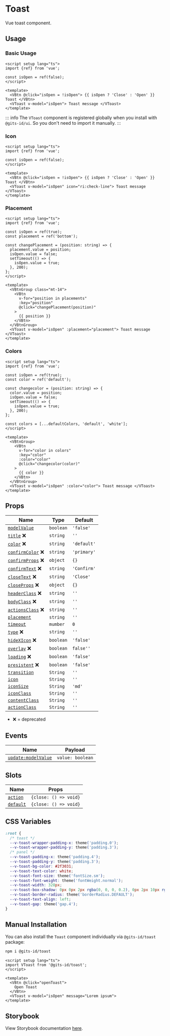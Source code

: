 # Toast

Vue toast component.

## Usage

### Basic Usage

```vue
<script setup lang="ts">
import {ref} from 'vue';

const isOpen = ref(false);
</script>

<template>
  <VBtn @click="isOpen = !isOpen"> {{ isOpen ? 'Close' : 'Open' }} Toast </VBtn>
  <VToast v-model="isOpen"> Toast message </VToast>
</template>
```

::: info
The `VToast` component is registered globally when you install with `@gits-id/ui`. So you don't need to import it manually.
:::

### Icon

```vue
<script setup lang="ts">
import {ref} from 'vue';

const isOpen = ref(false);
</script>

<template>
  <VBtn @click="isOpen = !isOpen"> {{ isOpen ? 'Close' : 'Open' }} Toast </VBtn>
  <VToast v-model="isOpen" icon="ri:check-line"> Toast message </VToast>
</template>
```

<LivePreview src="components-toast--default" />

### Placement

```vue
<script setup lang="ts">
import {ref} from 'vue';

const isOpen = ref(true);
const placement = ref('bottom');

const changePlacement = (position: string) => {
  placement.value = position;
  isOpen.value = false;
  setTimeout(() => {
    isOpen.value = true;
  }, 200);
};
</script>

<template>
  <VBtnGroup class="mt-14">
    <VBtn
      v-for="position in placements"
      :key="position"
      @click="changePlacement(position)"
    >
      {{ position }}
    </VBtn>
  </VBtnGroup>
  <VToast v-model="isOpen" :placement="placement"> Toast message </VToast>
</template>
```

<LivePreview src="components-toast--title" />

### Colors

```vue
<script setup lang="ts">
import {ref} from 'vue';

const isOpen = ref(true);
const color = ref('default');

const changecolor = (position: string) => {
  color.value = position;
  isOpen.value = false;
  setTimeout(() => {
    isOpen.value = true;
  }, 200);
};

const colors = [...defaultColors, 'default', 'white'];
</script>

<template>
  <VBtnGroup>
    <VBtn
      v-for="color in colors"
      :key="color"
      :color="color"
      @click="changecolor(color)"
    >
      {{ color }}
    </VBtn>
  </VBtnGroup>
  <VToast v-model="isOpen" :color="color"> Toast message </VToast>
</template>
```

<LivePreview src="components-toast--title" />

## Props

| Name                            | Type      | Default     |
| ------------------------------- | --------- | ----------- |
| [`modelValue`](#modelValue)     | `boolean` | `'false'`   |
| [`title`](#title) ❌               | `string`  | `''`        |
| [`color`](#color) ❌               | `string`  | `'default'` |
| [`confirmColor`](#confirmColor) ❌ | `string`  | `'primary'` |
| [`confirmProps`](#confirmProps) ❌ | `object`  | `{}`        |
| [`confirmText`](#confirmText) ❌   | `string`  | `'Confirm'` |
| [`closeText`](#closeText) ❌      | `string`  | `'Close'`   |
| [`closeProps`](#closeProps) ❌     | `object`  | `{}`        |
| [`headerClass`](#headerClass) ❌   | `string`  | `''`        |
| [`bodyClass`](#bodyClass) ❌       | `string`  | `''`        |
| [`actionsClass`](#actionsClass) ❌ | `string`  | `''`        |
| [`placement`](#placement)       | `string`  | `''`        |
| [`timeout`](#timeout)           | `mumber`  | `0`         |
| [`type`](#type) ❌                 | `string`  | `''`        |
| [`hideXIcon`](#hideXIcon) ❌       | `boolean` | `'false'`   |
| [`overlay`](#overlay) ❌           | `boolean` | `false''`   |
| [`loading`](#loading) ❌           | `boolean` | `'false'`   |
| [`presistent`](#presistent) ❌     | `boolean` | `'false'`   |
| [`transition`](#transition)     | `String`  | `''`        |
| [`icon`](#icon)                 | `String`  | `''`        |
| [`iconSize`](#iconSize)         | `String`  | `'md'`      |
| [`iconClass`](#iconClass)       | `String`  | `''`        |
| [`contentClass`](#contentClass) | `String`  | `''`        |
| [`actionClass`](#actionClass)   | `String`  | `''`        |

- ❌ = deprecated
## Events

| Name                                     | Payload          |
| ---------------------------------------- | ---------------- |
| [`update:modelValue`](#updateModelValue) | `value: boolean` |

## Slots

| Name                  | Props                 |
| --------------------- | --------------------- |
| [`action`](#action)   | `{close: () => void}` |
| [`default`](#default) | `{close: () => void}` |

## CSS Variables

```css
:root {
  /* toast */
  --v-toast-wrapper-padding-x: theme('padding.0');
  --v-toast-wrapper-padding-y: theme('padding.3');
  /* panel */
  --v-toast-padding-x: theme('padding.4');
  --v-toast-padding-y: theme('padding.3');
  --v-toast-bg-color: #2f3031;
  --v-toast-text-color: white;
  --v-toast-font-size: theme('fontSize.sm');
  --v-toast-font-weight: theme('fontWeight.normal');
  --v-toast-width: 328px;
  --v-toast-box-shadow: 0px 0px 2px rgba(0, 0, 0, 0.2), 0px 2px 10px rgba(0, 0, 0, 0.1);
  --v-toast-border-radius: theme('borderRadius.DEFAULT');
  --v-toast-text-align: left;
  --v-toast-gap: theme('gap.4');
}
```

## Manual Installation

You can also install the `Toast` component individually via `@gits-id/toast` package:

```bash
npm i @gits-id/toast
```

```vue
<script setup lang="ts">
import VToast from '@gits-id/toast';
</script>

<template>
  <VBtn @click="openToast">
    Open Toast
  </VBtn>
  <VToast v-model="isOpen" message="Lorem ipsum">
</template>
```

## Storybook

View Storybook documentation [here](https://gits-ui.web.app/?path=/story/components-toast--default).
